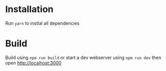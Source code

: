 # Installation
Run `yarn` to instlal all dependencies

# Build
Build using `npm run build` or start a dev webserver using `npm run dev` then open [http://localhost:3000](http://localhost:3000)